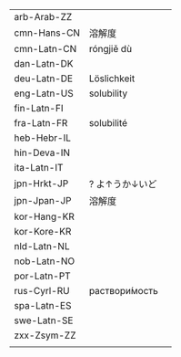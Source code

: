 | | | |
|-|-|-|
| arb-Arab-ZZ |  |  |
| cmn-Hans-CN | 溶解度 |  |
| cmn-Latn-CN | róngjiě dù |  |
| dan-Latn-DK |  |  |
| deu-Latn-DE | Löslichkeit |  |
| eng-Latn-US | solubility |  |
| fin-Latn-FI |  |  |
| fra-Latn-FR | solubilité |  |
| heb-Hebr-IL |  |  |
| hin-Deva-IN |  |  |
| ita-Latn-IT |  |  |
| jpn-Hrkt-JP | ? よ↑うか↓いど |  |
| jpn-Jpan-JP | 溶解度 |  |
| kor-Hang-KR |  |  |
| kor-Kore-KR |  |  |
| nld-Latn-NL |  |  |
| nob-Latn-NO |  |  |
| por-Latn-PT |  |  |
| rus-Cyrl-RU | раствори́мость |  |
| spa-Latn-ES |  |  |
| swe-Latn-SE |  |  |
| zxx-Zsym-ZZ |  |  |
|  |  |  |
